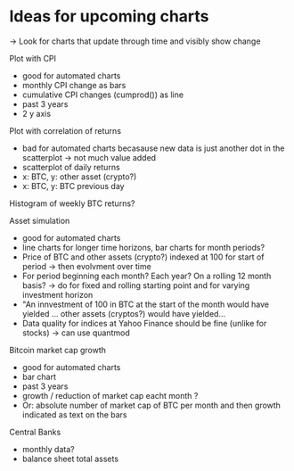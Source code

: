 # Ideas for upcoming charts
-> Look for charts that update through time and visibly show change

Plot with CPI
- good for automated charts
- monthly CPI change as bars
- cumulative CPI changes (cumprod()) as line
- past 3 years
- 2 y axis

Plot with correlation of returns
- bad for automated charts becasause new data is just another dot in the scatterplot -> not much value added
- scatterplot of daily returns
- x: BTC, y: other asset (crypto?)
- x: BTC, y: BTC previous day

Histogram of weekly BTC returns?

Asset simulation
- good for automated charts
- line charts for longer time horizons, bar charts for month periods?
- Price of BTC and other assets (crypto?) indexed at 100 for start of period -> then evolvment over time
- For period beginning each month? Each year? On a rolling 12 month basis? -> do for fixed and rolling starting point and for varying investment horizon
- "An innvestment of 100 in BTC at the start of the month would have yielded ... other assets (cryptos?) would have yielded...
- Data quality for indices at Yahoo Finance should be fine (unlike for stocks) -> can use quantmod

Bitcoin market cap growth
- good for automated charts
- bar chart
- past 3 years
- growth / reduction of market cap eacht month ?
- Or: absolute number of market cap of BTC per month and then growth indicated as text on the bars

Central Banks
- monthly data?
- balance sheet total assets

